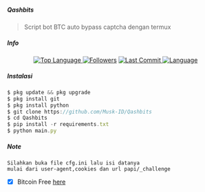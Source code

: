 ##### Qashbits
> Script bot BTC auto bypass captcha dengan termux
##### Info
<p align="center">
 <a href="https://github.com/Musk-ID">
    <img alt="Top Language" src="https://img.shields.io/github/languages/top/Musk-ID/Qashbits.svg"/>
  </a>
<a href="https://github.com/Musk-ID/followers">
  <img title="Followers" src="https://img.shields.io/github/followers/Musk-ID?label=Followers&color=blue&style=flat-square"></a>
<a href="https://github.com/Musk-ID/Anime-Tracker/stargazers/">
<a href="https://github.com/Musk-ID">
  <img alt="Last Commit" src="https://img.shields.io/github/last-commit/Musk-ID/Qashbits.svg"/>
</a>
<a href="https://github.com/Musk-ID">
  <img alt="Language" src="https://img.shields.io/github/languages/count/Musk-ID/Qashbits.svg"/>
</a>
</div>
</p>

##### Instalasi
```js
$ pkg update && pkg upgrade
$ pkg install git
$ pkg install python
$ git clone https://github.com/Musk-ID/Qashbits
$ cd Qashbits
$ pip install -r requirements.txt
$ python main.py
```
##### Note
```
Silahkan buka file cfg.ini lalu isi datanya
mulai dari user-agent,cookies dan url papi/_challenge
```
- [X] Bitcoin Free [here](https://qashbits.com/?ref=44996)


